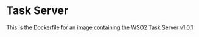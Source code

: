 Task Server
===========

This is the Dockerfile for an image containing the WSO2 Task Server v1.0.1
